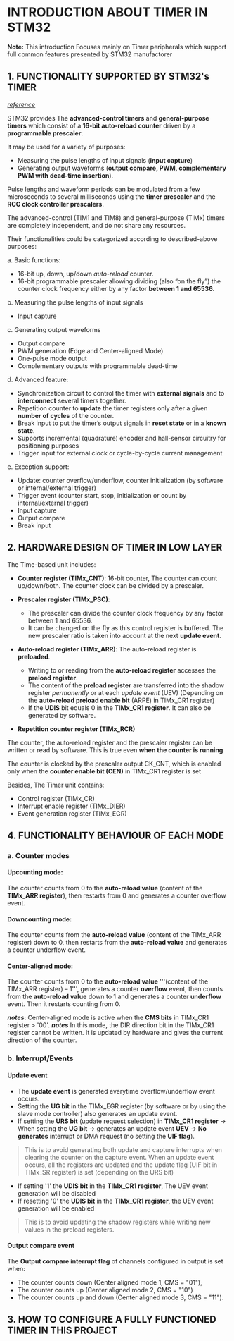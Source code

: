 # INTRODUCTION ABOUT TIMER IN STM32

**Note:** This introduction Focuses mainly on Timer peripherals which support full common features presented by STM32 manufactorer

## 1. FUNCTIONALITY SUPPORTED BY STM32's TIMER 
[*reference*](https://www.st.com/resource/en/reference_manual/rm0008-stm32f101xx-stm32f102xx-stm32f103xx-stm32f105xx-and-stm32f107xx-advanced-armbased-32bit-mcus-stmicroelectronics.pdf)

STM32 provides The **advanced-control timers** and **general-purpose timers**  which consist of a **16-bit auto-reload counter** driven by a **programmable prescaler**.

It may be used for a variety of purposes: 
- Measuring the pulse lengths of input signals (**input capture**) 
- Generating output waveforms (**output compare, PWM, complementary PWM with dead-time insertion**).

Pulse lengths and waveform periods can be modulated from a few microseconds to several milliseconds using the **timer prescaler** and the **RCC clock controller prescalers**.

The advanced-control (TIM1 and TIM8) and general-purpose (TIMx) timers are completely independent, and do not share any resources. 

Their functionalities could be categorized according to described-above purposes: 

a. Basic functions: 
- 16-bit up, down, up/down *auto-reload* counter.
- 16-bit programmable prescaler allowing dividing (also “on the fly”) the counter clock frequency either by any factor **between 1 and 65536.**

b. Measuring the pulse lengths of input signals 
- Input capture

c. Generating output waveforms 
- Output compare
- PWM generation (Edge and Center-aligned Mode)
- One-pulse mode output
- Complementary outputs with programmable dead-time

d. Advanced feature: 
- Synchronization circuit to control the timer with **external signals** and to **interconnect** several timers together.
- Repetition counter to **update** the timer registers only after a given **number of cycles** of the counter.
- Break input to put the timer’s output signals in **reset state** or in a **known state**.
- Supports incremental (quadrature) encoder and hall-sensor circuitry for positioning purposes
- Trigger input for external clock or cycle-by-cycle current management

e. Exception support:
- Update: counter overflow/underflow, counter initialization (by software or internal/external trigger)
- Trigger event (counter start, stop, initialization or count by internal/external trigger)
- Input capture
- Output compare
- Break input

## 2. HARDWARE DESIGN OF TIMER IN LOW LAYER 

The Time-based unit includes:
- **Counter register (TIMx_CNT)**: 16-bit counter, The counter can count up/down/both. The counter clock can be divided by a prescaler.
- **Prescaler register (TIMx_PSC)**: 
  + The prescaler can divide the counter clock frequency by any factor between 1 and 65536. 
  + It can be changed on the fly as this control register is buffered. The new prescaler ratio is taken into account at the next **update event**.

- **Auto-reload register (TIMx_ARR)**: The auto-reload register is **preloaded**. 
  + Writing to or reading from the **auto-reload register** accesses the **preload register**. 
  + The content of the **preload register** are transferred into the shadow register *permanently* or at each *update event* (UEV) (Depending on the **auto-reload preload enable bit** (ARPE) in TIMx_CR1 register)
  + If the **UDIS** bit equals 0 in the **TIMx_CR1 register**. It can also be generated by software. 

- **Repetition counter register (TIMx_RCR)**

The counter, the auto-reload register and the prescaler register can be written or read by software. This is true even **when the counter is running**

The counter is clocked by the prescaler output CK_CNT, which is enabled only when the **counter enable bit (CEN)** in TIMx_CR1 register is set 

Besides, The Timer unit contains: 
- Control register (TIMx_CR)
- Interrupt enable register (TIMx_DIER)
- Event generation register (TIMx_EGR)

## 4. FUNCTIONALITY BEHAVIOUR OF EACH MODE
### a. Counter modes
#### Upcounting mode: 

The counter counts from 0 to the **auto-reload value** (content of the **TIMx_ARR register**), then restarts from 0 and generates a counter overflow event.

#### Downcounting mode: 
The counter counts from the **auto-reload value** (content of the TIMx_ARR register) down to 0, then restarts from the **auto-reload value** and generates a counter underflow event.

#### Center-aligned mode:
The counter counts from 0 to the **auto-reload value** '''(content of the TIMx_ARR register) – 1''', generates a counter **overflow** event, then counts from the **auto-reload value** down to 1 and generates a counter **underflow** event. Then it restarts counting from 0.

***notes***: Center-aligned mode is active when the **CMS bits** in TIMx_CR1 register > '00'. 
***notes*** In this mode, the DIR direction bit in the TIMx_CR1 register cannot be written. It is updated by hardware and gives the current direction of the counter.

### b. Interrupt/Events
#### Update event
- The **update event** is generated everytime overflow/underflow event occurs. 
- Setting the **UG bit** in the TIMx_EGR register (by software or by using the slave mode controller) also generates an update event.
- If setting the **URS bit** (update request selection) in **TIMx_CR1 register** -> When setting the **UG bit** -> generates an update event **UEV** -> **No generates**  interrupt or DMA request (no setting the **UIF flag**).
> This is to avoid generating both update and capture interrupts when clearing the counter on the capture event.  When an update event occurs, all the registers are updated and the update flag (UIF bit in TIMx_SR register) is set (depending on the URS bit) 

- If setting '1' the **UDIS bit** in the **TIMx_CR1 register**, The UEV event generation will be disabled   
- If resetting '0' the **UDIS bit** in the **TIMx_CR1 register**, the UEV event generation will be enabled  
> This is to avoid updating the shadow registers while writing new values in the preload registers. 

#### Output compare event 
The **Output compare interrupt flag** of channels configured in output is set when: 
- The counter counts down (Center aligned mode 1, CMS = "01"), 
- The counter counts up (Center aligned mode 2, CMS = "10") 
- The counter counts up and down (Center aligned mode 3, CMS = "11").

## 3. HOW TO CONFIGURE A FULLY FUNCTIONED TIMER IN THIS PROJECT

